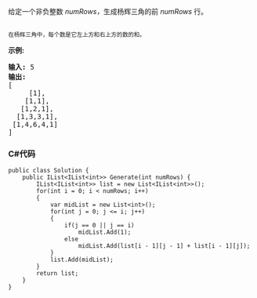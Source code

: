 <p>给定一个非负整数&nbsp;<em>numRows，</em>生成杨辉三角的前&nbsp;<em>numRows&nbsp;</em>行。</p>

<p><img alt="" src="https://upload.wikimedia.org/wikipedia/commons/0/0d/PascalTriangleAnimated2.gif"></p>

<p><small>在杨辉三角中，每个数是它左上方和右上方的数的和。</small></p>

<p><strong>示例:</strong></p>

<pre><strong>输入:</strong> 5
<strong>输出:</strong>
[
     [1],
    [1,1],
   [1,2,1],
  [1,3,3,1],
 [1,4,6,4,1]
]</pre>

### C#代码

```
public class Solution {
    public IList<IList<int>> Generate(int numRows) {
        IList<IList<int>> list = new List<IList<int>>();
        for(int i = 0; i < numRows; i++)
        {
            var midList = new List<int>();
            for(int j = 0; j <= i; j++)
            {
                if(j == 0 || j == i)
                    midList.Add(1);          
                else
                    midList.Add(list[i - 1][j - 1] + list[i - 1][j]);
            }
            list.Add(midList);
        }
        return list;
    }
}
```
